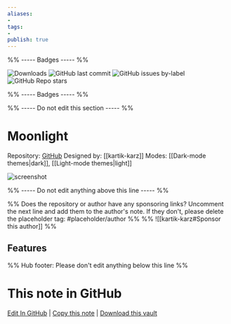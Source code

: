```yaml
---
aliases:
- 
tags: 
- 
publish: true
---
```


%% ----- Badges ----- %%

![Downloads](https://img.shields.io/badge/downloads-10855-573E7A?style=for-the-badge&logo=)
![GitHub last commit](https://img.shields.io/github/last-commit/kartik-karz/moonlight-obsidian?color=573E7A&label=last%20update&logo=github&style=for-the-badge)
![GitHub issues by-label](https://img.shields.io/github/issues/kartik-karz/moonlight-obsidian/help%20wanted?color=573E7A&logo=github&style=for-the-badge) 
![GitHub Repo stars](https://img.shields.io/github/stars/kartik-karz/moonlight-obsidian?color=573E7A&logo=github&style=for-the-badge)

%% ----- Badges ----- %%

%% ----- Do not edit this section ----- %%

# Moonlight

Repository: [GitHub](https://github.com/kartik-karz/moonlight-obsidian)
Designed by: [[kartik-karz]]
Modes: [[Dark-mode themes|dark]], [[Light-mode themes|light]]



![screenshot](https://github.com/kartik-karz/moonlight-obsidian/raw/master/moonlight-theme.png)

%% ----- Do not edit anything above this line ----- %% 

%% Does the repository or author have any sponsoring links? Uncomment the next line and add them to the author's note. If they don't, please delete the placeholder tag: #placeholder/author %%
%% ![[kartik-karz#Sponsor this author]] %%


## Features



%% Hub footer: Please don't edit anything below this line %%

# This note in GitHub

<span class="git-footer">[Edit In GitHub](https://github.dev/obsidian-community/obsidian-hub/blob/main/02%20-%20Community%20Expansions/02.05%20All%20Community%20Expansions/Themes/Moonlight.md "git-hub-edit-note") | [Copy this note](https://raw.githubusercontent.com/obsidian-community/obsidian-hub/main/02%20-%20Community%20Expansions/02.05%20All%20Community%20Expansions/Themes/Moonlight.md "git-hub-copy-note") | [Download this vault](https://github.com/obsidian-community/obsidian-hub/archive/refs/heads/main.zip "git-hub-download-vault") </span>

